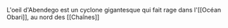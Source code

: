 L'oeil d'Abendego est un cyclone gigantesque qui fait rage dans l'[[Océan Obari]], au nord des [[Chaînes]]